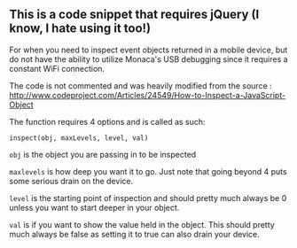 ## This is a code snippet that requires jQuery (I know, I hate using it too!)

For when you need to inspect event objects returned in a mobile device, but do not have the ability to utilize Monaca's
USB debugging since it requires a constant WiFi connection.

The code is not commented and was heavily modified from the source :  http://www.codeproject.com/Articles/24549/How-to-Inspect-a-JavaScript-Object

The function requires 4 options and is called as such:

`inspect(obj, maxLevels, level, val)`

`obj` is the object you are passing in to be inspected

`maxlevels` is how deep you want it to go.  Just note that going beyond 4 puts some serious drain on the device.

`level` is the starting point of inspection and should pretty much always be 0 unless you want to start deeper in your object.

`val` is if you want to show the value held in the object.  This should pretty much always be false as setting it to true can also drain your device.
